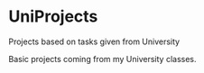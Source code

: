 # UniProjects
Projects based on tasks given from University

Basic projects coming from my University classes.
